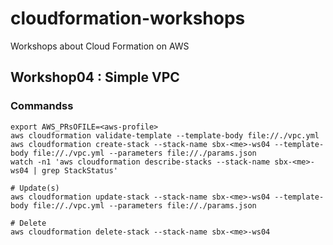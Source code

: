 # cloudformation-workshops
Workshops about Cloud Formation on AWS

## Workshop04 : Simple VPC

### Commandss
```
export AWS_PRsOFILE=<aws-profile>
aws cloudformation validate-template --template-body file://./vpc.yml
aws cloudformation create-stack --stack-name sbx-<me>-ws04 --template-body file://./vpc.yml --parameters file://./params.json
watch -n1 'aws cloudformation describe-stacks --stack-name sbx-<me>-ws04 | grep StackStatus'

# Update(s)
aws cloudformation update-stack --stack-name sbx-<me>-ws04 --template-body file://./vpc.yml --parameters file://./params.json

# Delete
aws cloudformation delete-stack --stack-name sbx-<me>-ws04
```
